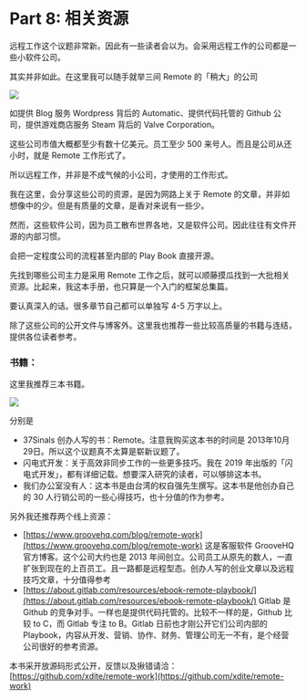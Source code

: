# Part 8: 相关资源

远程工作这个议题非常新。因此有一些读者会以为。会采用远程工作的公司都是一些小软件公司。

其实并非如此。在这里我可以随手就举三间 Remote 的「稍大」的公司

![](https://d.pr/i/GCJpoP+)

如提供 Blog 服务 Wordpress 背后的 Automatic、提供代码托管的 Github 公司，提供游戏商店服务 Steam 背后的 Valve Corporation。

这些公司市值大概都至少有数十亿美元。员工至少 500 来号人。而且是公司从还小时，就是 Remote 工作形式了。

所以远程工作，并非是不成气候的小公司，才使用的工作形式。

我在这里，会分享这些公司的资源，是因为网路上关于 Remote 的文章，并非如想像中的少。但是有质量的文章，是香对来说有一些少。

然而，这些软件公司，因为员工散布世界各地，又是软件公司。因此往往有文件开源的内部习惯。

会把一定程度公司的流程甚至内部的 Play Book 直接开源。

先找到哪些公司主力是采用 Remote 工作之后，就可以顺藤摸瓜找到一大批相关资源。比起来，我这本手册，也只算是一个入门的框架总集篇。

要认真深入的话。很多章节自己都可以单独写 4-5 万字以上。

除了这些公司的公开文件与博客外。这里我也推荐一些比较高质量的书籍与连结，提供各位读者参考。

### 书籍：

这里我推荐三本书籍。

![](https://d.pr/i/BmQghp+)

分别是

* 37Sinals 创办人写的书：Remote。注意我购买这本书的时间是 2013年10月29日。所以这个议题真不太算是崭新议题了。
* 闪电式开发：关于高效非同步工作的一些更多技巧。我在 2019 年出版的「闪电式开发」，都有详细记载。想要深入研究的读者，可以够排这本书。
* 我们办公室没有人：这本书是由台湾的权自强先生撰写。这本书是他创办自己的 30 人行销公司的一些心得技巧，也十分值的作为参考。

另外我还推荐两个线上资源：

* [https://www.groovehq.com/blog/remote-work](https://www.groovehq.com/blog/remote-work) 这是客服软件 GrooveHQ 官方博客。这个公司大约也是 2013 年间创立。公司员工从原先的数人，一直扩张到现在的上百员工。且一路都是远程型态。创办人写的创业文章以及远程技巧文章，十分值得参考
* [https://about.gitlab.com/resources/ebook-remote-playbook/](https://about.gitlab.com/resources/ebook-remote-playbook/) Gitlab 是 Github 的竞争对手。一样也是提供代码托管的。比较不一样的是，Github 比较 to C，而 Gitlab 专注 to B。Gitlab 日前也才刚公开它们公司内部的 Playbook，内容从开发、营销、协作、财务、管理公司无一不有，是个经营公司很好的参考资源。

本书采开放源码形式公开，反馈以及揪错请洽：[https://github.com/xdite/remote-work](https://github.com/xdite/remote-work)
